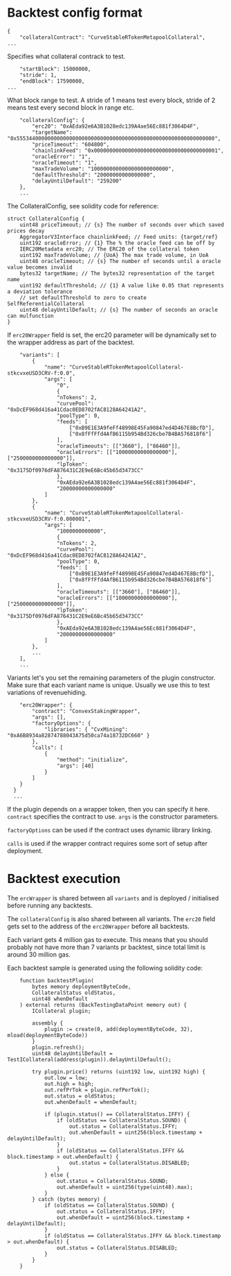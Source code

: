 # Backtest config format

```
{
    "collateralContract": "CurveStableRTokenMetapoolCollateral",
...
```
Specifies what collateral contrack to test.


```
    "startBlock": 15000000,
    "stride": 1,
    "endBlock": 17590000,
...
```
What block range to test. A stride of 1 means test every block, stride of 2 means test every second block in range etc.

```
    "collateralConfig": {
        "erc20": "0xAEda92e6A3B1028edc139A4ae56Ec881f3064D4F",
        "targetName": "0x5553440000000000000000000000000000000000000000000000000000000000",
        "priceTimeout": "604800",
        "chainlinkFeed": "0x0000000000000000000000000000000000000001",
        "oracleError": "1",
        "oracleTimeout": "1",
        "maxTradeVolume": "1000000000000000000000000",
        "defaultThreshold": "20000000000000000",
        "delayUntilDefault": "259200"
    },
    ...
```

The CollateralConfig, see solidity code for reference:

```
struct CollateralConfig {
    uint48 priceTimeout; // {s} The number of seconds over which saved prices decay
    AggregatorV3Interface chainlinkFeed; // Feed units: {target/ref}
    uint192 oracleError; // {1} The % the oracle feed can be off by
    IERC20Metadata erc20; // The ERC20 of the collateral token
    uint192 maxTradeVolume; // {UoA} The max trade volume, in UoA
    uint48 oracleTimeout; // {s} The number of seconds until a oracle value becomes invalid
    bytes32 targetName; // The bytes32 representation of the target name
    uint192 defaultThreshold; // {1} A value like 0.05 that represents a deviation tolerance
    // set defaultThreshold to zero to create SelfReferentialCollateral
    uint48 delayUntilDefault; // {s} The number of seconds an oracle can mulfunction
}
```

If `erc20Wrapper` field is set, the erc20 parameter will be dynamically set to the wrapper address as part of the backtest.

```
    "variants": [
        {
            "name": "CurveStableRTokenMetapoolCollateral-stkcvxeUSD3CRV-f:0.0",
            "args": [
                "0",
                {
                "nTokens": 2,
                "curvePool": "0xDcEF968d416a41Cdac0ED8702fAC8128A64241A2",
                "poolType": 0,
                "feeds": [
                    ["0xB9E1E3A9feFf48998E45Fa90847ed4D467E8BcfD"],
                    ["0x8fFfFfd4AfB6115b954Bd326cbe7B4BA576818f6"]
                ],
                "oracleTimeouts": [["3660"], ["86460"]],
                "oracleErrors": [["10000000000000000"], ["2500000000000000"]],
                "lpToken": "0x3175Df0976dFA876431C2E9eE6Bc45b65d3473CC"
                },
                "0xAEda92e6A3B1028edc139A4ae56Ec881f3064D4F",
                "20000000000000000"
            ]
        },
        {
            "name": "CurveStableRTokenMetapoolCollateral-stkcvxeUSD3CRV-f:0.000001",
            "args": [
                "1000000000000",
                {
                "nTokens": 2,
                "curvePool": "0xDcEF968d416a41Cdac0ED8702fAC8128A64241A2",
                "poolType": 0,
                "feeds": [
                    ["0xB9E1E3A9feFf48998E45Fa90847ed4D467E8BcfD"],
                    ["0x8fFfFfd4AfB6115b954Bd326cbe7B4BA576818f6"]
                ],
                "oracleTimeouts": [["3660"], ["86460"]],
                "oracleErrors": [["10000000000000000"], ["2500000000000000"]],
                "lpToken": "0x3175Df0976dFA876431C2E9eE6Bc45b65d3473CC"
                },
                "0xAEda92e6A3B1028edc139A4ae56Ec881f3064D4F",
                "20000000000000000"
            ]
        },
        ...
    ],
    ...
```
Variants let's you set the remaining parameters of the plugin constructor. Make sure that each variant name is unique. Usually we use this to test variations of revenuehiding.


```
    "erc20Wrapper": {
        "contract": "ConvexStakingWrapper",
        "args": [],
        "factoryOptions": {
            "libraries": { "CvxMining": "0xA6B8934a82874788043A75d50ca74a18732DC660" }
        },
        "calls": [
            {
                "method": "initialize",
                "args": [40]
            }
        ]
    }
  }
  ...
```

If the plugin depends on a wrapper token, then you can specify it here. `contract` specifies the contract to use. `args` is the constructor parameters.

`factoryOptions` can be used if the contract uses dynamic library linking.

`calls` is used if the wrapper contract requires some sort of setup after deployment.

# Backtest execution

The `ercWrapper` is shared between all `variants` and is deployed / initialised before running any backtests.

The `collateralConfig` is also shared between all variants. The `erc20` field gets set to the address of the `erc20Wrapper` before all backtests.

Each variant gets 4 million gas to execute. This means that you should probably not have more than 7 variants pr backtest, since total limit is around 30 million gas.

Each backtest sample is generated using the following solidity code:

```solidity
    function backtestPlugin(
        bytes memory deploymentByteCode,
        CollateralStatus oldStatus,
        uint48 whenDefault
    ) external returns (BackTestingDataPoint memory out) {
        ICollateral plugin;

        assembly {
            plugin := create(0, add(deploymentByteCode, 32), mload(deploymentByteCode))
        }
        plugin.refresh();
        uint48 delayUntilDefault = TestICollateral(address(plugin)).delayUntilDefault();

        try plugin.price() returns (uint192 low, uint192 high) {
            out.low = low;
            out.high = high;
            out.refPrTok = plugin.refPerTok();
            out.status = oldStatus;
            out.whenDefault = whenDefault;

            if (plugin.status() == CollateralStatus.IFFY) {
                if (oldStatus == CollateralStatus.SOUND) {
                    out.status = CollateralStatus.IFFY;
                    out.whenDefault = uint256(block.timestamp + delayUntilDefault);
                }
                if (oldStatus == CollateralStatus.IFFY && block.timestamp > out.whenDefault) {
                    out.status = CollateralStatus.DISABLED;
                }
            } else {
                out.status = CollateralStatus.SOUND;
                out.whenDefault = uint256(type(uint48).max);
            }
        } catch (bytes memory) {
            if (oldStatus == CollateralStatus.SOUND) {
                out.status = CollateralStatus.IFFY;
                out.whenDefault = uint256(block.timestamp + delayUntilDefault);
            }
            if (oldStatus == CollateralStatus.IFFY && block.timestamp > out.whenDefault) {
                out.status = CollateralStatus.DISABLED;
            }
        }
    }
```

